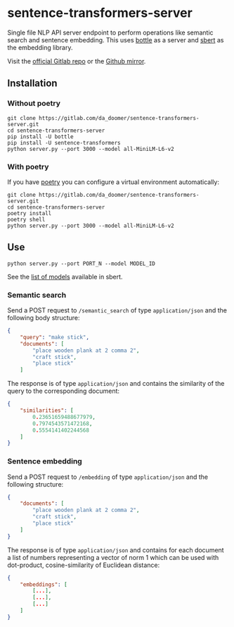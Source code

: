 # sentence-transformers-server

Single file NLP API server endpoint to perform operations like semantic search
and sentence embedding. This uses [bottle](https://bottlepy.org/) as a server
and [sbert](https://www.sbert.net/) as the embedding library.

Visit the [official Gitlab
repo](https://gitlab.com/da_doomer/sentence-transformers-server) or the [Github
mirror](https://github.com/dadoomer/sentence-transformers-server).

## Installation

### Without poetry

```
git clone https://gitlab.com/da_doomer/sentence-transformers-server.git
cd sentence-transformers-server
pip install -U bottle
pip install -U sentence-transformers
python server.py --port 3000 --model all-MiniLM-L6-v2
```

### With poetry

If you have [poetry](https://python-poetry.org/) you can configure a virtual
environment automatically:

```
git clone https://gitlab.com/da_doomer/sentence-transformers-server.git
cd sentence-transformers-server
poetry install
poetry shell
python server.py --port 3000 --model all-MiniLM-L6-v2
```

## Use

```
python server.py --port PORT_N --model MODEL_ID
```

See the [list of models](https://www.sbert.net/docs/pretrained_models.html)
available in sbert.

### Semantic search

Send a POST request to `/semantic_search` of type `application/json` and the
following body structure:

```JSON
{
	"query": "make stick",
	"documents": [
		"place wooden plank at 2 comma 2",
		"craft stick",
		"place stick"
	]
```

The response is of type `application/json` and contains the similarity of the
query to the corresponding document:

```JSON
{
	"similarities": [
		0.23651659488677979,
		0.7974543571472168,
		0.5554141402244568
	]
}
```

### Sentence embedding

Send a POST request to `/embedding` of type `application/json` and the
following structure:

```JSON
{
	"documents": [
		"place wooden plank at 2 comma 2",
		"craft stick",
		"place stick"
	]
}
```

The response is of type `application/json` and contains for each document
a list of numbers representing a vector of norm 1 which can be used with
dot-product, cosine-similarity of Euclidean distance:

```JSON
{
	"embeddings": [
		[...],
		[...],
		[...]
	]
}
```
